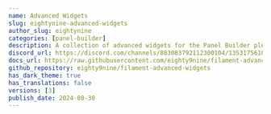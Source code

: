 ```yaml
---
name: Advanced Widgets
slug: eightynine-advanced-widgets
author_slug: eightynine
categories: [panel-builder]
description: A collection of advanced widgets for the Panel Builder plugin.
discord_url: https://discord.com/channels/883083792112300104/1353175610037637211
docs_url: https://raw.githubusercontent.com/eighty9nine/filament-advanced-widgets/3.x/README.md
github_repository: eighty9nine/filament-advanced-widgets
has_dark_theme: true
has_translations: false
versions: [3]
publish_date: 2024-08-30
---
```

